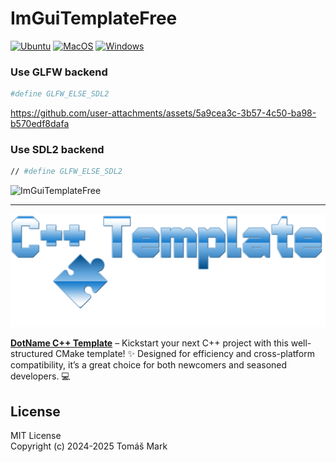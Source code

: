 # ImGuiTemplateFree

[![Ubuntu](https://github.com/tomasmark79/ImGuiTemplateFree/actions/workflows/ubuntu.yml/badge.svg)](https://github.com/tomasmark79/ImGuiTemplateFree/actions/workflows/ubuntu.yml)
[![MacOS](https://github.com/tomasmark79/ImGuiTemplateFree/actions/workflows/macos.yml/badge.svg)](https://github.com/tomasmark79/ImGuiTemplateFree/actions/workflows/macos.yml)
[![Windows](https://github.com/tomasmark79/ImGuiTemplateFree/actions/workflows/windows.yml/badge.svg)](https://github.com/tomasmark79/ImGuiTemplateFree/actions/workflows/windows.yml)  


### Use GLFW backend
```bash
#define GLFW_ELSE_SDL2
```

https://github.com/user-attachments/assets/5a9cea3c-3b57-4c50-ba98-b570edf8dafa

### Use SDL2 backend
```bash
// #define GLFW_ELSE_SDL2
```

![ImGuiTemplateFree](https://github.com/user-attachments/assets/099e8a73-4140-4f7b-8d4d-008fb4a24d91)

---

![alt text](assets/logo.png)

**[DotName C++ Template](https://github.com/tomasmark79/DotNameCppFree)** – Kickstart your next C++ project with this well-structured CMake template! ✨ Designed for efficiency and cross-platform compatibility, it’s a great choice for both newcomers and seasoned developers. 💻  

## License

MIT License  
Copyright (c) 2024-2025 Tomáš Mark